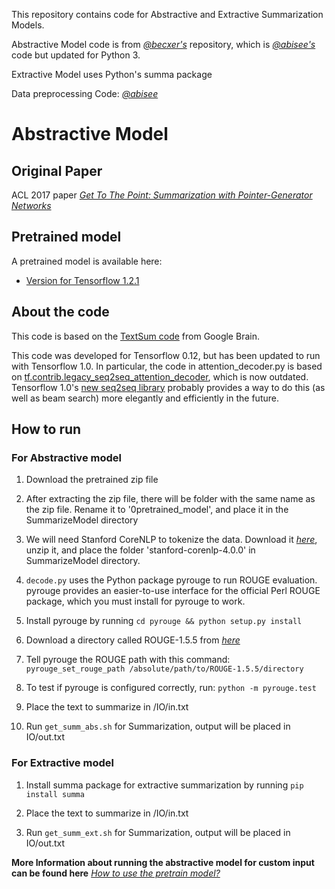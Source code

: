 This repository contains code for Abstractive and Extractive Summarization Models.

Abstractive Model code is from *[@becxer's](https://github.com/becxer/pointer-generator/)* repository, which is *[@abisee's](https://github.com/abisee/pointer-generator/)* code but updated for Python 3.

Extractive Model uses Python's summa package

Data preprocessing Code: *[@abisee](https://github.com/abisee/cnn-dailymail)*

# Abstractive Model

## Original Paper
ACL 2017 paper *[Get To The Point: Summarization with Pointer-Generator Networks](https://arxiv.org/abs/1704.04368)*

## Pretrained model
A pretrained model is available here:
* [Version for Tensorflow 1.2.1](https://drive.google.com/file/d/0B7pQmm-OfDv7ZUhHZm9ZWEZidDg/view?usp=sharing)

## About the code
This code is based on the [TextSum code](https://github.com/tensorflow/models/tree/master/textsum) from Google Brain.

This code was developed for Tensorflow 0.12, but has been updated to run with Tensorflow 1.0.
In particular, the code in attention_decoder.py is based on [tf.contrib.legacy_seq2seq_attention_decoder](https://www.tensorflow.org/api_docs/python/tf/contrib/legacy_seq2seq/attention_decoder), which is now outdated.
Tensorflow 1.0's [new seq2seq library](https://www.tensorflow.org/api_guides/python/contrib.seq2seq#Attention) probably provides a way to do this (as well as beam search) more elegantly and efficiently in the future.

## How to run

### For Abstractive model

1. Download the pretrained zip file

2. After extracting the zip file, there will be folder with the same name as the zip file. Rename it to '0pretrained_model', and place it in the SummarizeModel directory

3. We will need Stanford CoreNLP to tokenize the data. Download it *[here](https://stanfordnlp.github.io/CoreNLP/)*, unzip it, and place the folder 'stanford-corenlp-4.0.0' in SummarizeModel directory.

4. `decode.py` uses the Python package pyrouge to run ROUGE evaluation. pyrouge provides an easier-to-use interface for the official Perl ROUGE package, which you must install for pyrouge to work.

5. Install pyrouge by running `cd pyrouge && python setup.py install`

6. Download a directory called ROUGE-1.5.5 from *[here](https://github.com/andersjo/pyrouge)*

7. Tell pyrouge the ROUGE path with this command: `pyrouge_set_rouge_path /absolute/path/to/ROUGE-1.5.5/directory`

8. To test if pyrouge is configured correctly, run: `python -m pyrouge.test`

10. Place the text to summarize in /IO/in.txt

11. Run `get_summ_abs.sh` for Summarization, output will be placed in IO/out.txt

### For Extractive model

1. Install summa package for extractive summarization by running `pip install summa`

2. Place the text to summarize in /IO/in.txt

3. Run `get_summ_ext.sh` for Summarization, output will be placed in IO/out.txt

**More Information about running the abstractive model for custom input can be found here** *[How to use the pretrain model?](https://github.com/abisee/pointer-generator/issues/77#issuecomment-367723906)*
